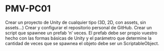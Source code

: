 # PMV-PC01

Crear un proyecto de Unity de cualquier tipo (3D, 2D, con assets, sin assets...)
Crear y configurar el repositorio personal de GitHub.
Crear un script que spawnee un prefab ‘n’ veces. El prefab debe ser propio vuestro hecho con las formas básicas de Unity y el parámetro que determine la cantidad de veces que se spawnea el objeto debe ser un ScriptableObject.

